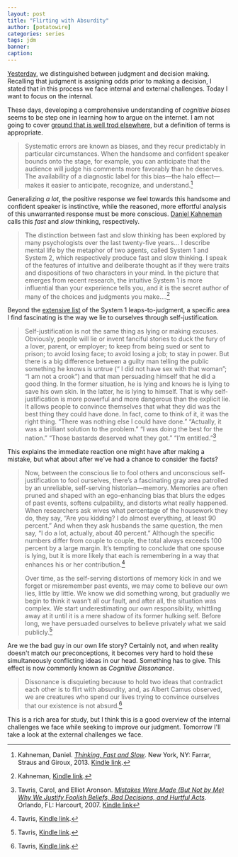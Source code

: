```yaml
---
layout: post
title: "Flirting with Absurdity"
author: [potatowire]
categories: series
tags: jdm 
banner: 
caption: 
---
```


[Yesterday][1], we distinguished between judgment and decision making. Recalling that judgment is assigning odds prior to making a decision, I stated that in this process we face internal and external challenges. Today I want to focus on the internal.

These days, developing a comprehensive understanding of *cognitive biases* seems to be step one in learning how to argue on the internet. I am not going to cover [ground that is well trod elsewhere][2], but a definition of terms is appropriate. 

> Systematic errors are known as biases, and they recur predictably in particular circumstances. When the handsome and confident speaker bounds onto the stage, for example, you can anticipate that the audience will judge his comments more favorably than he deserves. The availability of a diagnostic label for this bias—the halo effect—makes it easier to anticipate, recognize, and understand.[^1]

Generalizing *a lot*, the positive response we feel towards this handsome and confident speaker is instinctive, while the reasoned, more effortful analysis of this unwarranted response must be more conscious. [Daniel Kahneman][5] calls this *fast* and *slow* thinking, respectively.

> The distinction between fast and slow thinking has been explored by many psychologists over the last twenty-five years... I describe mental life by the metaphor of two agents, called System 1 and System 2, which respectively produce fast and slow thinking. I speak of the features of intuitive and deliberate thought as if they were traits and dispositions of two characters in your mind. In the picture that emerges from recent research, the intuitive System 1 is more influential than your experience tells you, and it is the secret author of many of the choices and judgments you make....[^2]

Beyond the [extensive list][7] of the System 1 leaps-to-judgment, a specific area I find fascinating is the way we lie to ourselves through self-justification.

> Self-justification is not the same thing as lying or making excuses. Obviously, people will lie or invent fanciful stories to duck the fury of a lover, parent, or employer; to keep from being sued or sent to prison; to avoid losing face; to avoid losing a job; to stay in power. But there is a big difference between a guilty man telling the public something he knows is untrue (“ I did not have sex with that woman”; “I am not a crook”) and that man persuading himself that he did a good thing. In the former situation, he is lying and knows he is lying to save his own skin. In the latter, he is lying to himself. That is why self-justification is more powerful and more dangerous than the explicit lie. It allows people to convince themselves that what they did was the best thing they could have done. In fact, come to think of it, it was the right thing. “There was nothing else I could have done.” “Actually, it was a brilliant solution to the problem.” “I was doing the best for the nation.” “Those bastards deserved what they got.” “I’m entitled.”[^3]

This explains the immediate reaction one might have after making a mistake, but what about after we've had a chance to consider the facts?

> Now, between the conscious lie to fool others and unconscious self-justification to fool ourselves, there’s a fascinating gray area patrolled by an unreliable, self-serving historian—memory. Memories are often pruned and shaped with an ego-enhancing bias that blurs the edges of past events, softens culpability, and distorts what really happened. When researchers ask wives what percentage of the housework they do, they say, “Are you kidding? I do almost everything, at least 90 percent.” And when they ask husbands the same question, the men say, “I do a lot, actually, about 40 percent.” Although the specific numbers differ from couple to couple, the total always exceeds 100 percent by a large margin. It’s tempting to conclude that one spouse is lying, but it is more likely that each is remembering in a way that enhances his or her contribution.[^4]
> 
> Over time, as the self-serving distortions of memory kick in and we forget or misremember past events, we may come to believe our own lies, little by little. We know we did something wrong, but gradually we begin to think it wasn’t all our fault, and after all, the situation was complex. We start underestimating our own responsibility, whittling away at it until it is a mere shadow of its former hulking self. Before long, we have persuaded ourselves to believe privately what we said publicly.[^5]

Are we the bad guy in our own life story? Certainly not, and when reality doesn't match our preconceptions, it becomes very hard to hold these simultaneously conflicting ideas in our head. Something has to give. This effect is now commonly known as *Cognitive Dissonance*.

> Dissonance is disquieting because to hold two ideas that contradict each other is to flirt with absurdity, and, as Albert Camus observed, we are creatures who spend our lives trying to convince ourselves that our existence is not absurd.[^6]

This is a rich area for study, but I think this is a good overview of the internal challenges we face while seeking to improve our judgment. Tomorrow I'll take a look at the external challenges we face.


[^1]:	Kahneman, Daniel. [*Thinking, Fast and Slow*][3]. New York, NY: Farrar, Straus and Giroux, 2013. [Kindle link][4].

[^2]:	Kahneman, [Kindle link][6].

[^3]:	Tavris, Carol, and Elliot Aronson. [*Mistakes Were Made (But Not by Me) Why We Justify Foolish Beliefs, Bad Decisions, and Hurtful Acts*](https://www.amazon.com/dp/0544574788/?tag=potatowire-20). Orlando, FL: Harcourt, 2007.  [Kindle link][8]

[^4]:	Tavris, [Kindle link][9].

[^5]:	Tavris, [Kindle link][10].

[^6]:	Tavris, [Kindle link][11].

[1]:	https://with.thegra.in/judgment-vs-decision-making
[2]:	https://youarenotsosmart.com/
[3]:	https://www.amazon.com/dp/0374533555/?tag=potatowire-20
[4]:	http://a.co/gFrFFK4
[5]:	https://en.wikipedia.org/wiki/Daniel_Kahneman
[6]:	http://a.co/atwMvs7
[7]:	https://en.wikipedia.org/wiki/Daniel_Kahneman
[8]:	http://a.co/gc4dtBG
[9]:	http://a.co/3kI5oUp
[10]:	http://a.co/eyUklmD
[11]:	http://a.co/3vS9z1q
